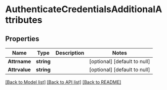 # AuthenticateCredentialsAdditionalAttributes

## Properties
Name | Type | Description | Notes
------------ | ------------- | ------------- | -------------
**Attrname** | **string** |  | [optional] [default to null]
**Attrvalue** | **string** |  | [optional] [default to null]

[[Back to Model list]](../README.md#documentation-for-models) [[Back to API list]](../README.md#documentation-for-api-endpoints) [[Back to README]](../README.md)

